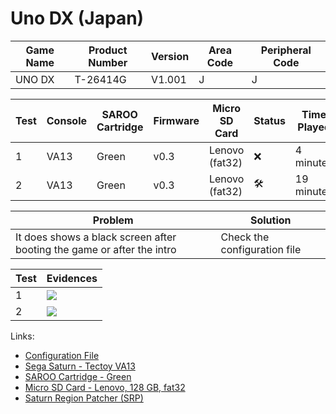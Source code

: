 # Uno DX (Japan)

| Game Name | Product Number | Version | Area Code | Peripheral Code |
| --------- | -------------- | ------- | --------- | --------------- |
| UNO DX    | T-26414G       | V1.001  | J         | J               |

| Test | Console | SAROO Cartridge | Firmware | Micro SD Card  | Status              | Time Played |
| ---- | ------- | --------------- | -------- | -------------- | ------------------- | ----------- |
| 1    | VA13    | Green           | v0.3     | Lenovo (fat32) | :x:                 | 4 minutes   |
| 2    | VA13    | Green           | v0.3     | Lenovo (fat32) | :hammer_and_wrench: | 19 minutes  |

| Problem                                                                | Solution                     |
| ---------------------------------------------------------------------- | ---------------------------- |
| It does shows a black screen after booting the game or after the intro | Check the configuration file |

| Test | Evidences                                                                                        |
| ---- | ------------------------------------------------------------------------------------------------ |
| 1    | [![](https://img.youtube.com/vi/_uKQLUkMBAY/0.jpg)](https://www.youtube.com/watch?v=_uKQLUkMBAY) |
| 2    | [![](https://img.youtube.com/vi/uJZ8sotm9Wg/0.jpg)](https://www.youtube.com/watch?v=uJZ8sotm9Wg) |

Links:

- [Configuration File](https://github.com/williamdsw/saroo-configuration-list/blob/master/Regions/Retails/Japan/T-26414G/README.md)
- [Sega Saturn - Tectoy VA13](../../../../Info/Consoles/VA13/README.md)
- [SAROO Cartridge - Green](../../../../Info/Cartridges/RetroGameParadiseStore/1.32F/README.md)
- [Micro SD Card - Lenovo, 128 GB, fat32](../../../../Info/SdCards/Lenovo/128GB/fat32/README.md)
- [Saturn Region Patcher (SRP)](https://segaxtreme.net/resources/saturn-region-patcher.81/download)
